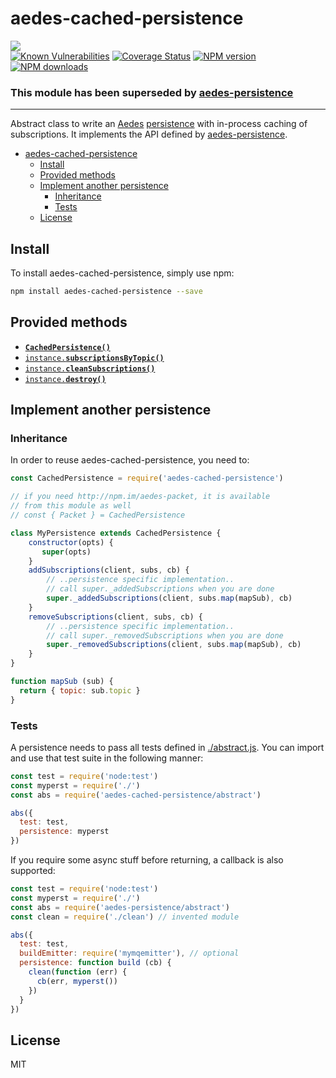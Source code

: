# aedes-cached-persistence
![](https://github.com/moscajs/aedes-cached-persistence/workflows/ci.yml/badge.svg)
<br/>
[![Known Vulnerabilities](https://snyk.io/test/github/moscajs/aedes-cached-persistence/badge.svg)](https://snyk.io/test/github/moscajs/aedes-cached-persistence)
[![Coverage Status](https://coveralls.io/repos/moscajs/aedes-cached-persistence/badge.svg?branch=master&service=github)](https://coveralls.io/github/moscajs/aedes-cached-persistence?branch=master)
[![NPM version](https://img.shields.io/npm/v/aedes-cached-persistence.svg?style=flat)](https://www.npmjs.com/package/aedes-cached-persistence)
[![NPM downloads](https://img.shields.io/npm/dm/aedes-cached-persistence.svg?style=flat)](https://www.npmjs.com/package/aedes-cached-persistence)

### This module has been superseded by [aedes-persistence](persistence)
---


Abstract class to write an [Aedes][aedes] [persistence][aedes-persistence] with in-process caching of subscriptions.
It implements the API defined by [aedes-persistence](persistence).

- [aedes-cached-persistence](#aedes-cached-persistence)
  - [Install](#install)
  - [Provided methods](#provided-methods)
  - [Implement another persistence](#implement-another-persistence)
    - [Inheritance](#inheritance)
    - [Tests](#tests)
  - [License](#license)

## Install

To install aedes-cached-persistence, simply use npm:

```sh
npm install aedes-cached-persistence --save
```

## Provided methods

* <a href="http://github.com/moscajs/aedes-persistence#constructor"><code><b>CachedPersistence()</b></code></a>
* <a href="http://github.com/moscajs/aedes-persistence#subscriptionsByTopic"><code>instance.<b>subscriptionsByTopic()</b></code></a>
* <a href="http://github.com/moscajs/aedes-persistence#cleanSubscriptions"><code>instance.<b>cleanSubscriptions()</b></code></a>
* <a href="http://github.com/moscajs/aedes-persistence#destroy"><code>instance.<b>destroy()</b></code></a>

## Implement another persistence

### Inheritance

In order to reuse aedes-cached-persistence, you need to:

```js
const CachedPersistence = require('aedes-cached-persistence')

// if you need http://npm.im/aedes-packet, it is available
// from this module as well
// const { Packet } = CachedPersistence

class MyPersistence extends CachedPersistence {
    constructor(opts) {
       super(opts)
    }
    addSubscriptions(client, subs, cb) {
        // ..persistence specific implementation..
        // call super._addedSubscriptions when you are done
        super._addedSubscriptions(client, subs.map(mapSub), cb)
    }
    removeSubscriptions(client, subs, cb) {
        // ..persistence specific implementation..
        // call super._removedSubscriptions when you are done
        super._removedSubscriptions(client, subs.map(mapSub), cb)
    }
}

function mapSub (sub) {
  return { topic: sub.topic }
}
```

### Tests

A persistence needs to pass all tests defined in
[./abstract.js](./abstract.js). You can import and use that test suite
in the following manner:

```js
const test = require('node:test')
const myperst = require('./')
const abs = require('aedes-cached-persistence/abstract')

abs({
  test: test,
  persistence: myperst
})
```

If you require some async stuff before returning, a callback is also
supported:

```js
const test = require('node:test')
const myperst = require('./')
const abs = require('aedes-persistence/abstract')
const clean = require('./clean') // invented module

abs({
  test: test,
  buildEmitter: require('mymqemitter'), // optional
  persistence: function build (cb) {
    clean(function (err) {
      cb(err, myperst())
    })
  }
})
```

## License

MIT

[aedes]: http://npmjs.com/package/aedes
[aedes-persistence]: http://npmjs.com/package/aedes-persistence
